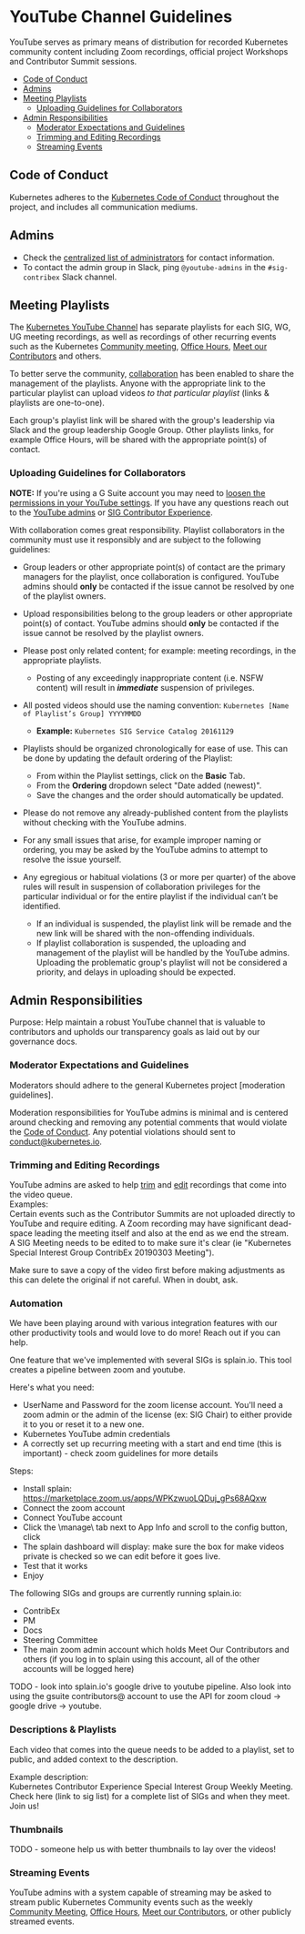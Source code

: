 # YouTube Channel Guidelines

YouTube serves as primary means of distribution for recorded Kubernetes
community content including Zoom recordings, official project Workshops and
Contributor Summit sessions.

- [Code of Conduct](#Code-of-Conduct)
- [Admins](#Admins)
- [Meeting Playlists](#meeting-playlists)
  - [Uploading Guidelines for Collaborators](#Uploading-Guidelines-for-Collaborators)
- [Admin Responsibilities](#Admin-Responsibilities)
  - [Moderator Expectations and Guidelines](#Moderator-Expectations-and-Guidelines)
  - [Trimming and Editing Recordings](#Trimming-and-Editing-Recordings)
  - [Streaming Events](#Streaming-Events)

## Code of Conduct

Kubernetes adheres to the [Kubernetes Code of Conduct][coc] throughout the
project, and includes all communication mediums.

## Admins

- Check the [centralized list of administrators] for contact information.
- To contact the admin group in Slack, ping `@youtube-admins` in the `#sig-contribex`
  Slack channel.

## Meeting Playlists

The [Kubernetes YouTube Channel] has separate playlists for each SIG, WG, UG
meeting recordings, as well as recordings of other recurring events such as the
Kubernetes [Community meeting], [Office Hours], [Meet our Contributors] and
others.

To better serve the community, [collaboration] has been enabled to share the
management of the playlists. Anyone with the appropriate link to the particular
playlist can upload videos _to that particular playlist_ (links & playlists are
one-to-one).

Each group's playlist link will be shared with the group's leadership via Slack
and the group leadership Google Group. Other playlists links, for example Office
Hours, will be shared with the appropriate point(s) of contact.

### Uploading Guidelines for Collaborators

**NOTE:** If you're using a G Suite account you may need to [loosen the
permissions in your YouTube settings]. If you have any questions reach out to
the [YouTube admins] or [SIG Contributor Experience].

With collaboration comes great responsibility. Playlist collaborators in the
community must use it responsibly and are subject to the following guidelines:

- Group leaders or other appropriate point(s) of contact are the primary
  managers for the playlist, once collaboration is configured. YouTube admins
  should **only** be contacted if the issue cannot be resolved by one of the
  playlist owners.

- Upload responsibilities belong to the group leaders or other appropriate
  point(s) of contact. YouTube admins should **only** be contacted if the
  issue cannot be resolved by the playlist owners.

- Please post only related content; for example: meeting recordings, in the
  appropriate playlists.
  - Posting of any exceedingly inappropriate content (i.e. NSFW content) will
	result in ***immediate*** suspension of privileges.

- All posted videos should use the naming convention:
  `Kubernetes [Name of Playlist’s Group] YYYYMMDD`
  - **Example:** `Kubernetes SIG Service Catalog 20161129`

- Playlists should be organized chronologically for ease of use. This can be
  done by updating the default ordering of the Playlist:
  - From within the Playlist settings, click on the **Basic** Tab.
  - From the **Ordering** dropdown select "Date added (newest)".
  - Save the changes and the order should automatically be updated.

- Please do not remove any already-published content from the playlists without
  checking with the YouTube admins.

- For any small issues that arise, for example improper naming or ordering, you
  may be asked by the YouTube admins to attempt to resolve the issue yourself.

- Any egregious or habitual violations (3 or more per quarter) of the above
  rules will result in suspension of collaboration privileges for the particular
  individual or for the entire playlist if the individual can’t be identified.
  - If an individual is suspended, the playlist link will be remade and the new
    link will be shared with the non-offending individuals.
  - If playlist collaboration is suspended, the uploading and management of
    the playlist will be handled by the YouTube admins. Uploading the
	problematic group's playlist will not be considered a priority, and delays
	in uploading should be expected.


## Admin Responsibilities  

Purpose: Help maintain a robust YouTube channel that is valuable to contributors
and upholds our transparency goals as laid out by our governance docs.  

### Moderator Expectations and Guidelines

Moderators should adhere to the general Kubernetes project
[moderation guidelines].

Moderation responsibilities for YouTube admins is minimal and is centered around
checking and removing any potential comments that would violate the [Code of
Conduct][coc]. Any potential violations should sent to <conduct@kubernetes.io>.

### Trimming and Editing Recordings

YouTube admins are asked to help [trim] and [edit] recordings that come into the
video queue.  
Examples:  
Certain events such as the Contributor Summits are not uploaded directly to
YouTube and require editing.
A Zoom recording may have significant dead-space leading the meeting itself
and also at the end as we end the stream.  
A SIG Meeting needs to be edited to to make sure it's clear (ie "Kubernetes
Special Interest Group ContribEx 20190303 Meeting").   

Make sure to save a copy of the video first before making adjustments as this
can delete the original if not careful. When in doubt, ask.

### Automation

We have been playing around with various integration features with our other
productivity tools and would love to do more! Reach out if you can help.

One feature that we've implemented with several SIGs is splain.io. This tool
creates a pipeline between zoom and youtube.

Here's what you need:  
- UserName and Password for the zoom license account. You'll need a zoom admin
or the admin of the license (ex: SIG Chair) to either provide it to you or reset
it to a new one.
- Kubernetes YouTube admin credentials
- A correctly set up recurring meeting with a start and end time (this is
  important) - check zoom guidelines for more details 

Steps:
- Install splain: https://marketplace.zoom.us/apps/WPKzwuoLQDuj_gPs68AQxw
- Connect the zoom account
- Connect YouTube account
- Click the \manage\ tab next to App Info and scroll to the config button, click
- The splain dashboard will display: make sure the box for make videos private is
checked so we can edit before it goes live.
- Test that it works
- Enjoy  

The following SIGs and groups are currently running splain.io:  
- ContribEx
- PM
- Docs
- Steering Committee  
- The main zoom admin account which holds Meet Our Contributors and others (if
  you log in to splain using this account, all of the other accounts will be
  logged here)   

TODO - look into splain.io's google drive to youtube pipeline. Also look into
using the gsuite contributors@ account to use the API for zoom cloud -> google
drive -> youtube.

### Descriptions & Playlists

Each video that comes into the queue needs to be added to a playlist, set to
public, and added context to the description.

Example description:  
Kubernetes Contributor Experience Special Interest Group Weekly Meeting. Check
here (link to sig list) for a complete list of SIGs and when they meet. Join us!

### Thumbnails

TODO - someone help us with better thumbnails to lay over the videos!

### Streaming Events

YouTube admins with a system capable of streaming may be asked to stream public
Kubernetes Community events such as the weekly [Community Meeting],
[Office Hours], [Meet our Contributors], or other publicly streamed events.
<!--
TODO: Add details on streaming/using OBS after  https://github.com/kubernetes/community/pull/3337 is merged.
-->


[coc]: /code-of-conduct.md
[Kubernetes YouTube Channel]: https://www.youtube.com/channel/UCZ2bu0qutTOM0tHYa_jkIwg
[collaboration]: https://support.google.com/youtube/answer/6109639
[loosen the permissions in your YouTube settings]: https://support.google.com/a/answer/6212415
[SIG Contributor Experience]: https://git.kubernetes.io/community/sig-contributor-experience
[centralized list of administrators]: ./moderators.md
[YouTube admins]: ./moderators.md#YouTube-Channel
[trim]: https://support.google.com/youtube/answer/9057455?hl=en
[edit]: https://support.google.com/youtube/topic/9257530?hl=en&ref_topic=9257610
[Community Meeting]: /events/community-meeting.md
[Office Hours]: /events/office-hours.md
[Meet our Contributors]: /mentoring/meet-our-contributors.md
